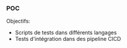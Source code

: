 ### POC
Objectifs:
 - Scripts de tests dans différents langages
 - Tests d'intégration dans des pipeline CICD
